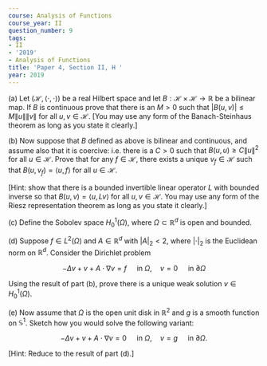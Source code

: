 ```yaml
---
course: Analysis of Functions
course_year: II
question_number: 9
tags:
- II
- '2019'
- Analysis of Functions
title: 'Paper 4, Section II, H '
year: 2019
---
```




(a) Let $(\mathcal{H},\langle\cdot, \cdot\rangle)$ be a real Hilbert space and let $B: \mathcal{H} \times \mathcal{H} \rightarrow \mathbb{R}$ be a bilinear map. If $B$ is continuous prove that there is an $M>0$ such that $|B(u, v)| \leqslant M\|u\|\|v\|$ for all $u, v \in \mathcal{H}$. [You may use any form of the Banach-Steinhaus theorem as long as you state it clearly.]

(b) Now suppose that $B$ defined as above is bilinear and continuous, and assume also that it is coercive: i.e. there is a $C>0$ such that $B(u, u) \geqslant C\|u\|^{2}$ for all $u \in \mathcal{H}$. Prove that for any $f \in \mathcal{H}$, there exists a unique $v_{f} \in \mathcal{H}$ such that $B\left(u, v_{f}\right)=\langle u, f\rangle$ for all $u \in \mathcal{H}$.

[Hint: show that there is a bounded invertible linear operator $L$ with bounded inverse so that $B(u, v)=\langle u, L v\rangle$ for all $u, v \in \mathcal{H}$. You may use any form of the Riesz representation theorem as long as you state it clearly.]

(c) Define the Sobolev space $H_{0}^{1}(\Omega)$, where $\Omega \subset \mathbb{R}^{d}$ is open and bounded.

(d) Suppose $f \in L^{2}(\Omega)$ and $A \in \mathbb{R}^{d}$ with $|A|_{2}<2$, where $|\cdot|_{2}$ is the Euclidean norm on $\mathbb{R}^{d}$. Consider the Dirichlet problem

$$-\Delta v+v+A \cdot \nabla v=f \quad \text { in } \Omega, \quad v=0 \quad \text { in } \partial \Omega$$

Using the result of part (b), prove there is a unique weak solution $v \in H_{0}^{1}(\Omega)$.

(e) Now assume that $\Omega$ is the open unit disk in $\mathbb{R}^{2}$ and $g$ is a smooth function on $\mathbb{S}^{1}$. Sketch how you would solve the following variant:

$$-\Delta v+v+A \cdot \nabla v=0 \quad \text { in } \Omega, \quad v=g \quad \text { in } \partial \Omega .$$

[Hint: Reduce to the result of part (d).]